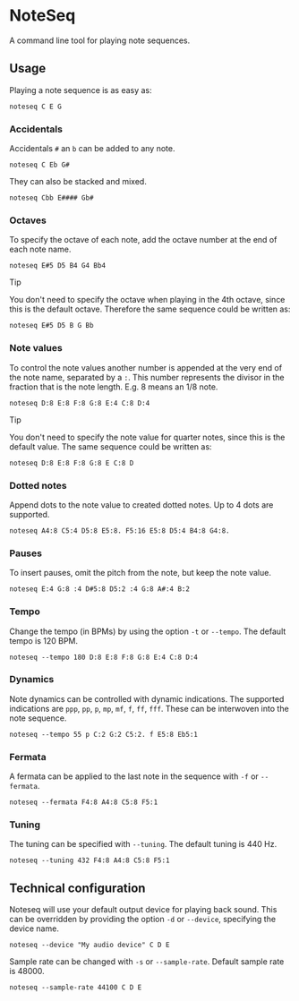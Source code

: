 # NoteSeq

A command line tool for playing note sequences.

## Usage

Playing a note sequence is as easy as:

```
noteseq C E G
```

### Accidentals

Accidentals `#` an `b` can be added to any note.

```
noteseq C Eb G#
```

They can also be stacked and mixed.

```
noteseq Cbb E#### Gb#
```

### Octaves

To specify the octave of each note,
add the octave number at the end of each note name.

```
noteseq E#5 D5 B4 G4 Bb4
```

> [!TIP]
> You don't need to specify the octave when playing in the 4th octave,
> since this is the default octave.
> Therefore the same sequence could be written as:
>
> ```
> noteseq E#5 D5 B G Bb
> ```

### Note values

To control the note values another number is appended at the very end of the note name,
separated by a `:`.
This number represents the divisor in the fraction that is the note length.
E.g. 8 means an 1/8 note.

```
noteseq D:8 E:8 F:8 G:8 E:4 C:8 D:4
```

> [!TIP]
> You don't need to specify the note value for quarter notes,
> since this is the default value.
> The same sequence could be written as:
>
> ```
> noteseq D:8 E:8 F:8 G:8 E C:8 D
> ```

### Dotted notes

Append dots to the note value to created dotted notes.
Up to 4 dots are supported.

```
noteseq A4:8 C5:4 D5:8 E5:8. F5:16 E5:8 D5:4 B4:8 G4:8.
```

### Pauses

To insert pauses, omit the pitch from the note, but keep the note value.

```
noteseq E:4 G:8 :4 D#5:8 D5:2 :4 G:8 A#:4 B:2
```

### Tempo

Change the tempo (in BPMs) by using the option `-t` or `--tempo`.
The default tempo is 120 BPM.

```
noteseq --tempo 180 D:8 E:8 F:8 G:8 E:4 C:8 D:4
```

### Dynamics

Note dynamics can be controlled with dynamic indications.
The supported indications are `ppp`, `pp`, `p`, `mp`, `mf`, `f`, `ff`, `fff`.
These can be interwoven into the note sequence.

```
noteseq --tempo 55 p C:2 G:2 C5:2. f E5:8 Eb5:1
```

### Fermata

A fermata can be applied to the last note in the sequence with
`-f` or `--fermata`.

```
noteseq --fermata F4:8 A4:8 C5:8 F5:1
```

### Tuning

The tuning can be specified with `--tuning`.
The default tuning is 440 Hz.

```
noteseq --tuning 432 F4:8 A4:8 C5:8 F5:1
```

## Technical configuration

Noteseq will use your default output device for playing back sound.
This can be overridden by providing the option `-d` or `--device`,
specifying the device name.

```
noteseq --device "My audio device" C D E
```

Sample rate can be changed with `-s` or `--sample-rate`.
Default sample rate is 48000.

```
noteseq --sample-rate 44100 C D E
```
